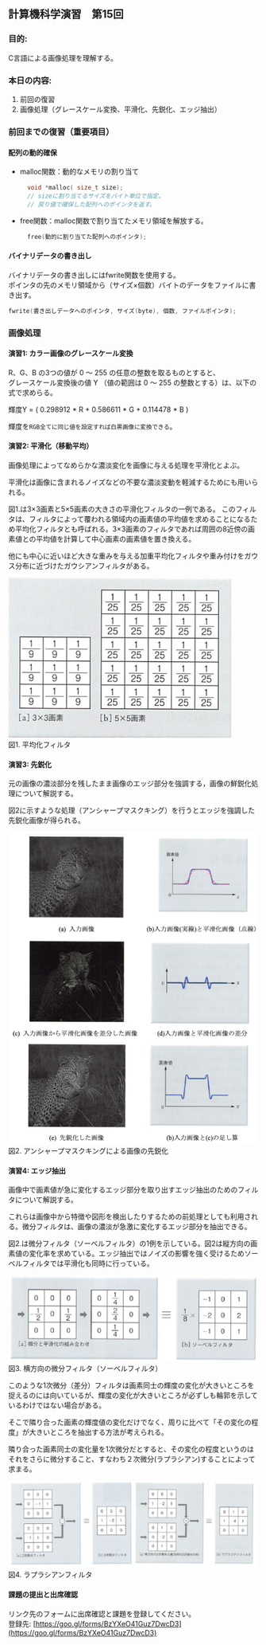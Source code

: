 ﻿## 計算機科学演習　第15回

### 目的:
C言語による画像処理を理解する。

### 本日の内容:
1. 前回の復習
2. 画像処理（グレースケール変換、平滑化、先鋭化、エッジ抽出）

### 前回までの復習（重要項目）

#### 配列の動的確保
- malloc関数：動的なメモリの割り当て
  ```cpp
    void *malloc( size_t size);
    // sizeに割り当てるサイズをバイト単位で指定。
    // 戻り値で確保した配列へのポインタを返す。
  ```

- free関数：malloc関数で割り当てたメモリ領域を解放する。
  ```cpp
	free(動的に割り当てた配列へのポインタ); 
  ```

#### バイナリデータの書き出し

バイナリデータの書き出しにはfwrite関数を使用する。  
ポインタの先のメモリ領域から（サイズ×個数）バイトのデータをファイルに書き出す。
```cpp
fwrite(書き出しデータへのポインタ, サイズ(byte), 個数, ファイルポインタ);
```

### 画像処理

#### 演習1: カラー画像のグレースケール変換
R、G、B の3つの値が 0 ～ 255 の任意の整数を取るものとすると、  
グレースケール変換後の値 Y （値の範囲は 0 ～ 255 の整数とする）は、以下の式で求めらる。

輝度Y = ( 0.298912 * R + 0.586611 * G + 0.114478 * B )

輝度を`RGB全てに同じ値を設定すれば白黒画像に変換できる`。

#### 演習2: 平滑化（移動平均）
画像処理によってなめらかな濃淡変化を画像に与える処理を平滑化とよぶ。 

平滑化は画像に含まれるノイズなどの不要な濃淡変動を軽減するためにも用いられる。

図1.は3×3画素と5×5画素の大きさの平滑化フィルタの一例である。  このフィルタは、フィルタによって覆われる領域内の画素値の平均値を求めることになるため平均化フィルタとも呼ばれる。3×3画素のフィルタであれば周囲の8近傍の画素値との平均値を計算して中心画素の画素値を置き換える。

他にも中心に近いほど大きな重みを与える加重平均化フィルタや重み付けをガウス分布に近づけたガウシアンフィルタがある。

![平均化フィルタ](img/Ex12_Fig01.png)  
図1. 平均化フィルタ

#### 演習3: 先鋭化
元の画像の濃淡部分を残したまま画像のエッジ部分を強調する，画像の鮮鋭化処理について解説する。  

図2に示すような処理（アンシャープマスクキング）を行うとエッジを強調した先鋭化画像が得られる。

![アンシャープマスクキング](img/Ex12_Fig02.png)  
図2. アンシャープマスクキングによる画像の先鋭化

#### 演習4: エッジ抽出
画像中で画素値が急に変化するエッジ部分を取り出すエッジ抽出のためのフィルタについて解説する。  

これらは画像中から特徴や図形を検出したりするための前処理としても利用される。微分フィルタは、画像の濃淡が急激に変化するエッジ部分を抽出できる。  

図2.は微分フィルタ（ソーベルフィルタ）の1例を示している。図2は縦方向の画素値の変化率を求めている。エッジ抽出ではノイズの影響を強く受けるためソーベルフィルタでは平滑化も同時に行っている。

![ソーベルフィルタ](img/Ex12_Fig03.png)  
図3. 横方向の微分フィルタ（ソーベルフィルタ）

このような1次微分（差分）フィルタは画素同士の輝度の変化が大きいところを捉えるのには向いているが、輝度の変化が大きいところが必ずしも輪郭を示しているわけではない場合がある。  

そこで隣り合った画素の輝度値の変化だけでなく、周りに比べて「その変化の程度」が大きいところを抽出する方法が考えられる。  

隣り合った画素同士の変化量を1次微分だとすると、その変化の程度というのはそれをさらに微分すること、すなわち２次微分(ラプラシアン)することによって求まる。

![ラプラシアンフィルタ](img/Ex12_Fig04.png)  
図4. ラプラシアンフィルタ

#### 課題の提出と出席確認
リンク先のフォームに出席確認と課題を登録してください。  
登録先: [https://goo.gl/forms/BzYXeO41Guz7DwcD3](https://goo.gl/forms/BzYXeO41Guz7DwcD3)